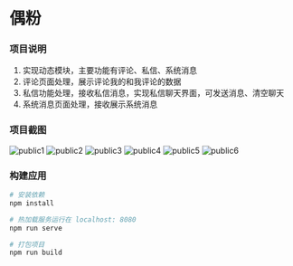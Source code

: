 # 偶粉

### 项目说明

1. 实现动态模块，主要功能有评论、私信、系统消息
2. 评论页面处理，展示评论我的和我评论的数据
3. 私信功能处理，接收私信消息，实现私信聊天界面，可发送消息、清空聊天
4. 系统消息页面处理，接收展示系统消息

### 项目截图

![public1](./public/img/github/1.png)
![public2](./public/img/github/2.png)
![public3](./public/img/github/3.png)
![public4](./public/img/github/4.png)
![public5](./public/img/github/5.png)
![public6](./public/img/github/6.png)

### 构建应用

``` bash
# 安装依赖
npm install

# 热加载服务运行在 localhost: 8080
npm run serve

# 打包项目
npm run build
```
